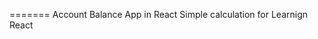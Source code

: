 
=======
Account Balance App in React 
Simple calculation for Learnign React 

<figure class="video_container">
    <source src="https://github.com/upretirachita/accountBalanceReact/my-accountapp/video.mp4" type="video/mp4"> 
  </video>
</figure>
